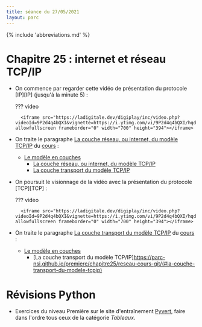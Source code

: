 ```yaml
---
title: séance du 27/05/2021
layout: parc
---
```


{% include 'abbreviations.md' %}


# Chapitre 25 : internet et réseau TCP/IP

* On commence par regarder cette vidéo de présentation du  protocole [IP][IP] (jusqu'à la minute 5)   :

    ??? video

        <iframe src="https://ladigitale.dev/digiplay/inc/video.php?videoId=9P2d4q4bQXI&vignette=https://i.ytimg.com/vi/9P2d4q4bQXI/hqdefault.jpg&debut=0&fin=556&largeur=200&hauteur=113" allowfullscreen frameborder="0" width="700" height="394"></iframe>


* On traite le paragraphe [La couche réseau, ou internet, du modèle TCP/IP](https://parc-nsi.github.io/premiere/chapitre25/reseau-cours-git/#la-couche-reseau-ou-internet-du-modele-tcpip) du [cours](../chapitre25/reseau-cours-git.md) :
    -   [Le modèle en couches](https://parc-nsi.github.io/premiere/chapitre25/reseau-cours-git/#le-modele-en-couches)
        -   [La couche réseau, ou internet, du modèle
            TCP/IP](https://parc-nsi.github.io/premiere/chapitre25/reseau-cours-git/#la-couche-reseau-ou-internet-du-modele-tcpip)
        -   [La couche transport du modèle
            TCP/IP](https://parc-nsi.github.io/premiere/chapitre25/reseau-cours-git/#la-couche-transport-du-modele-tcpip)

* On poursuit le visionnage de la  vidéo avec la présentation du  protocole [TCP][TCP]  :

    ??? video

        <iframe src="https://ladigitale.dev/digiplay/inc/video.php?videoId=9P2d4q4bQXI&vignette=https://i.ytimg.com/vi/9P2d4q4bQXI/hqdefault.jpg&debut=300&fin=556&largeur=200&hauteur=113" allowfullscreen frameborder="0" width="700" height="394"></iframe>

* On traite le paragraphe [La couche transport du modèle TCP/IP](https://parc-nsi.github.io/premiere/chapitre25/reseau-cours-git/#la-couche-transport-du-modele-tcpip) du [cours](../chapitre25/reseau-cours-git.md) :
    -   [Le modèle en couches](https://parc-nsi.github.io/premiere/chapitre25/reseau-cours-git/#le-modele-en-couches)
        -   [La couche transport du modèle  TCP/IP]https://parc-nsi.github.io/premiere/chapitre25/reseau-cours-git/(#la-couche-transport-du-modele-tcpip)


# Révisions Python


* Exercices du niveau Première sur le site d'entraînement [Pyvert](https://diraison.github.io/Pyvert/), faire dans l'ordre tous ceux de la catégorie *Tableaux*.




